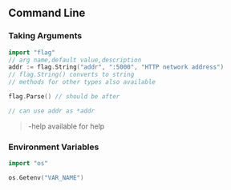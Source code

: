 ## Command Line

### Taking Arguments

```go
import "flag"
// arg name,default value,description
addr := flag.String("addr", ":5000", "HTTP network address")
// flag.String() converts to string
// methods for other types also available

flag.Parse() // should be after

// can use addr as *addr
```

> -help available for help

### Environment Variables

```go
import "os"

os.Getenv("VAR_NAME")
```